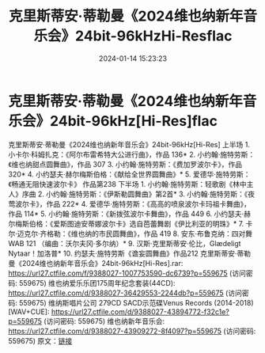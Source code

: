 ﻿---
title: 克里斯蒂安·蒂勒曼《2024维也纳新年音乐会》24bit-96kHzHi-Resflac
date: 2024-01-14 15:23:23
categories: 古典音乐、新世纪、纯音雅乐
tags: 纯音雅乐
---
# 克里斯蒂安·蒂勒曼《2024维也纳新年音乐会》24bit-96kHz[Hi-Res]flac

克里斯蒂安·蒂勒曼《2024维也纳新年音乐会》24bit-96kHz[Hi-Res]
上半场
1.
小卡尔·科姆扎克：《阿尔布雷希特大公进行曲》，作品 136*
2.
小约翰·施特劳斯：《维也纳甜点圆舞曲》，作品 307
3.
小约翰·施特劳斯：《费加罗波尔卡》，作品 320*
4.
小约瑟夫·赫尔梅斯伯格：《献给全世界圆舞曲》*
5.
爱德华·施特劳斯：《畅通无阻快速波尔卡》 作品第238
下半场
1.
小约翰·施特劳斯：轻歌剧《林中主人》序曲
2.
小约翰·施特劳斯：《伊斯勒圆舞曲》第2首*
3.
小约翰·施特劳斯：《夜莺波尔卡》，作品 222*
4.
爱德华·施特劳斯：《高高的喷泉波尔卡玛祖卡舞曲》，作品 114*
5.
小约翰·施特劳斯：《新拨弦波尔卡舞曲》，作品 449
6.
小约瑟夫·赫尔梅斯伯格：《爱斯图迪安蒂娜波尔卡》选自芭蕾舞剧《伊比利亚的明珠》*
7.
卡尔·迈克尔·齐格勒：《维也纳的市民圆舞曲》，作品 419
8.
安东·布鲁克纳：四对舞WAB 121 （编曲：沃尔夫冈·多尔纳）*
9.
汉斯·克里斯蒂安·伦比，Glædeligt Nytaar！加洛普*
10.
约瑟夫·施特劳斯《谵妄圆舞曲》作品212
克里斯蒂安·蒂勒曼《2024维也纳新年音乐会》24bit-96kHz[Hi-Res].rar: https://url27.ctfile.com/f/9388027-1007753590-dc6739?p=559675
(访问密码: 559675)
维也纳爱乐乐团175周年纪念套装(44CD): https://url27.ctfile.com/d/9388027-36429553-2244db?p=559675
(访问密码: 559675)
维纳斯唱片公司 279CD SACD示范碟Venus Records (2014-2018) [WAV+CUE]:
https://url27.ctfile.com/d/9388027-43894772-f32c1e?p=559675
(访问密码: 559675)
维也纳新年音乐会: https://url27.ctfile.com/d/9388027-43909272-8f4097?p=559675
(访问密码: 559675)
原文：[链接](https://blog.sina.com.cn/s/blog_1647c7e760103147t.html)